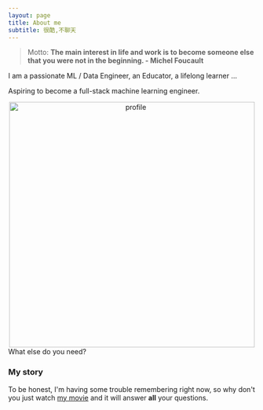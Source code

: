 ```yaml
---
layout: page
title: About me
subtitle: 很酷,不聊天
---
```

<!---
![comment:] # (Why you'd want to go on a date with me)
-->
> Motto: 
> **The main interest in life and work is to become someone else that you were not in the beginning. - Michel Foucault**

I am a passionate ML / Data Engineer, an Educator, a lifelong learner ... 

Aspiring to become a full-stack machine learning engineer.

<!---
![avatar](/assets/img/my_profile_figure.jpeg =100x)
--->
<div align = "center">
<img src="/assets/img/my_profile_figure.jpeg" width = "500" alt="profile" align=center />
</div>
What else do you need?

### My story

To be honest, I'm having some trouble remembering right now, so why don't you just watch [my movie](https://en.wikipedia.org/wiki/The_Princess_Bride_%28film%29) and it will answer **all** your questions.

